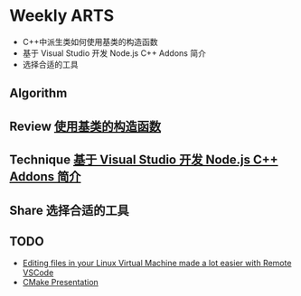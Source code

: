# Weekly ARTS

- C++中派生类如何使用基类的构造函数
- 基于 Visual Studio 开发 Node.js C++ Addons 简介
- 选择合适的工具

## Algorithm

## Review [使用基类的构造函数](using_base_constructor.md)

## Technique [基于 Visual Studio 开发 Node.js C++ Addons 简介](VSNodeAddonDevIntro.md)

## Share 选择合适的工具

## TODO

- [Editing files in your Linux Virtual Machine made a lot easier with Remote VSCode](https://medium.com/@prtdomingo/editing-files-in-your-linux-virtual-machine-made-a-lot-easier-with-remote-vscode-6bb98d0639a4)
- [CMake Presentation](http://purplekarrot.net/blog/cmake-introduction-and-best-practices.html)
